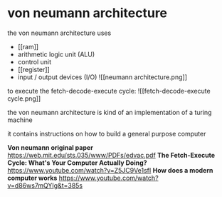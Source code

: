 # von neumann architecture
the von neumann architecture uses
- [[ram]]
- arithmetic logic unit (ALU)
- control unit
- [[register]]
- input / output devices (I/O)
![[neumann architecture.png]]

to execute the fetch-decode-execute cycle:
![[fetch-decode-execute cycle.png]]

the von neumann architecture is kind of an implementation of a turing machine

it contains instructions on how to build a general purpose computer

**Von neumann original paper**
https://web.mit.edu/sts.035/www/PDFs/edvac.pdf
**The Fetch-Execute Cycle: What's Your Computer Actually Doing?**
https://www.youtube.com/watch?v=Z5JC9Ve1sfI
**How does a modern computer works**
https://www.youtube.com/watch?v=d86ws7mQYIg&t=385s